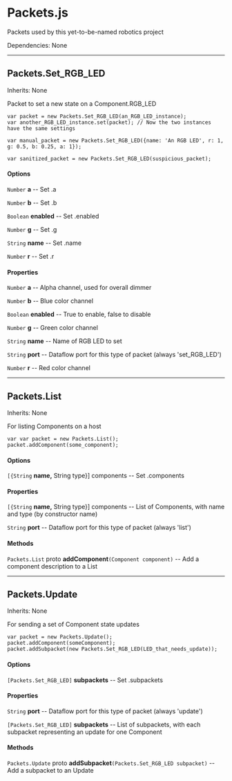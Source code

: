 # Packets.js

Packets used by this yet-to-be-named robotics project

Dependencies: None

---

## Packets.Set_RGB_LED

Inherits: None

Packet to set a new state on a Component.RGB_LED

```
var packet = new Packets.Set_RGB_LED(an_RGB_LED_instance);
var another_RGB_LED_instance.set(packet); // Now the two instances have the same settings

var manual_packet = new Packets.Set_RGB_LED({name: 'An RGB LED', r: 1, g: 0.5, b: 0.25, a: 1});

var sanitized_packet = new Packets.Set_RGB_LED(suspicious_packet);
```

#### Options

`Number` **a** -- Set .a

`Number` **b** -- Set .b

`Boolean` **enabled** -- Set .enabled

`Number` **g** -- Set .g

`String` **name** -- Set .name

`Number` **r** -- Set .r

#### Properties

`Number` **a** -- Alpha channel, used for overall dimmer

`Number` **b** -- Blue color channel

`Boolean` **enabled** -- True to enable, false to disable

`Number` **g** -- Green color channel

`String` **name** -- Name of RGB LED to set

`String` **port** -- Dataflow port for this type of packet (always 'set_RGB_LED')

`Number` **r** -- Red color channel

---

## Packets.List

Inherits: None

For listing Components on a host

```
var var packet = new Packets.List();
packet.addComponent(some_component);
```

#### Options

`[{String` **name,** String type}] components -- Set .components

#### Properties

`[{String` **name,** String type}] components -- List of Components, with name and type (by constructor name)

`String` **port** -- Dataflow port for this type of packet (always 'list')

#### Methods

`Packets.List` proto **addComponent**`(Component component)` -- Add a component description to a List

---

## Packets.Update

Inherits: None

For sending a set of Component state updates

```
var packet = new Packets.Update();
packet.addComponent(someComponent);
packet.addSubpacket(new Packets.Set_RGB_LED(LED_that_needs_update));
```

#### Options

`[Packets.Set_RGB_LED]` **subpackets** -- Set .subpackets

#### Properties

`String` **port** -- Dataflow port for this type of packet (always 'update')

`[Packets.Set_RGB_LED]` **subpackets** -- List of subpackets, with each subpacket representing an update for one Component

#### Methods

`Packets.Update` proto **addSubpacket**`(Packets.Set_RGB_LED subpacket)` -- Add a subpacket to an Update

